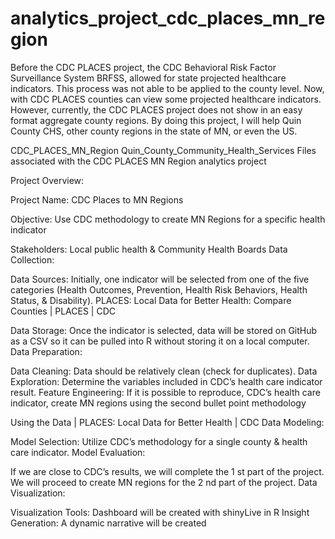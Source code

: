 # analytics_project_cdc_places_mn_region


Before the CDC PLACES project, the CDC Behavioral Risk Factor Surveillance System BRFSS, allowed for state projected healthcare indicators. This process was not able to be applied to the county level. Now, with CDC PLACES counties can view some projected healthcare indicators. However, currently, the CDC PLACES project does not show in an easy format aggregate county regions. By doing this project, I will help Quin County CHS, other county regions in the state of MN, or even the US.


CDC_PLACES_MN_Region Quin_County_Community_Health_Services Files associated with the CDC PLACES MN Region analytics project


Project Overview:


Project Name: CDC Places to MN Regions


Objective: Use CDC methodology to create MN Regions for a specific health indicator


Stakeholders: Local public health & Community Health Boards
Data Collection:


Data Sources: Initially, one indicator will be selected from one of the five categories (Health Outcomes, Prevention, Health Risk Behaviors, Health Status, & Disability).
PLACES: Local Data for Better Health: Compare Counties | PLACES | CDC


Data Storage: Once the indicator is selected, data will be stored on GitHub as a CSV so it can be pulled into R without storing it on a local computer.
Data Preparation:


Data Cleaning: Data should be relatively clean (check for duplicates).
Data Exploration: Determine the variables included in CDC’s health care indicator result.
Feature Engineering: If it is possible to reproduce, CDC’s health care indicator, create MN regions using the second bullet point methodology


Using the Data | PLACES: Local Data for Better Health | CDC
Data Modeling:


Model Selection: Utilize CDC’s methodology for a single county & health care indicator.
Model Evaluation:


If we are close to CDC’s results, we will complete the 1 st part of the project.
We will proceed to create MN regions for the 2 nd part of the project.
Data Visualization:


Visualization Tools: Dashboard will be created with shinyLive in R
Insight Generation: A dynamic narrative will be created
